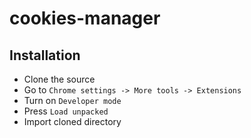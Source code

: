 # cookies-manager

## Installation

- Clone the source
- Go to `Chrome settings -> More tools -> Extensions`
- Turn on `Developer mode`
- Press `Load unpacked`
- Import cloned directory
